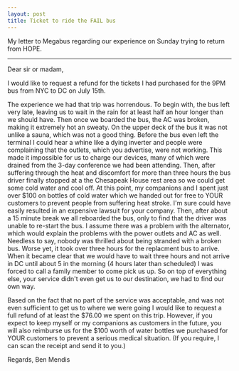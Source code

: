 ```yaml
---
layout: post
title: Ticket to ride the FAIL bus
---
```


My letter to Megabus regarding our experience on Sunday trying to return from HOPE.

* * *

Dear sir or madam,

I would like to request a refund for the tickets I had purchased for the
9PM bus from NYC to DC on July 15th.

The experience we had that trip was horrendous. To begin with, the bus
left very late, leaving us to wait in the rain for at least half an hour
longer than we should have. Then once we boarded the bus, the AC was
broken, making it extremely hot an sweaty. On the upper deck of the bus
it was not unlike a sauna, which was not a good thing. Before the bus
even left the terminal I could hear a whine like a dying inverter and
people were complaining that the outlets, which you advertise, were not
working. This made it impossible for us to charge our devices, many of
which were drained from the 3-day conference we had been attending.
Then, after suffering through the heat and discomfort for more than
three hours the bus driver finally stopped at a the Chesapeak House rest
area so we could get some cold water and cool off. At this point, my
companions and I spent just over $100 on bottles of cold water which we
handed out for free to YOUR customers to prevent people from suffering
heat stroke. I'm sure could have easily resulted in an expensive lawsuit
for your company. Then, after about a 15 minute break we all reboarded
the bus, only to find that the driver was unable to re-start the bus. I
assume there was a problem with the alternator, which would explain the
problems with the power outlets and AC as well. Needless to say, nobody
was thrilled about being stranded with a broken bus. Worse yet, it took
over three hours for the replacment bus to arrive. When it became clear
that we would have to wait three hours and not arrive in DC until about
5 in the morning (4 hours later than scheduled) I was forced to call a
family member to come pick us up. So on top of everything else, your
service didn't even get us to our destination, we had to find our own
way.

Based on the fact that no part of the service was acceptable, and was
not even sufficient to get us to where we were going I would like to
request a full refund of at least the $76.00 we spent on this trip.
However, if you expect to keep myself or my companions as customers in
the future, you will also reimburse us for the $100 worth of water
bottles we purchased for YOUR customers to prevent a serious medical
situation. (If you require, I can scan the receipt and send it to you.)


Regards,
Ben Mendis

